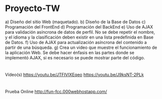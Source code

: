 # Proyecto-TW
a) Diseño del sitio Web (maquetado).
b) Diseño de la Base de Datos
c) Programación del FrontEnd
d) Programación del BackEnd
e) Uso de AJAX para validación asíncrona de datos de perfil. 
No se debe repetir el nombre, y el idioma y la clasificación deben existir en una lista predefinida en Base de Datos. 
f) Uso de AJAX para actualización asíncrona del contenido a partir de una búsqueda.
g) Crea un video que muestre el funcionamiento de la aplicación Web. Se debe hacer énfasis en las partes donde se implementó AJAX, si es necesario se puede mostrar parte del código.
#
Vídeo(s)
https://youtu.be/JTFIVlXEqeo
https://youtu.be/J9ksNT-2PLk
#
Prueba Online
http://fun-fcc.000webhostapp.com/
